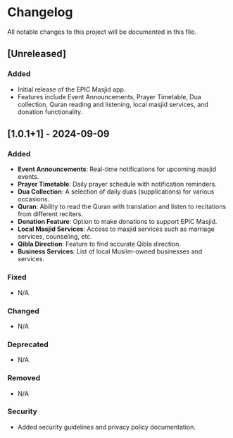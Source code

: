 # Changelog

All notable changes to this project will be documented in this file.

## [Unreleased]

### Added

- Initial release of the EPIC Masjid app.
- Features include Event Announcements, Prayer Timetable, Dua collection, Quran reading and listening, local masjid services, and donation functionality.

## [1.0.1+1] - 2024-09-09

### Added

- **Event Announcements**: Real-time notifications for upcoming masjid events.
- **Prayer Timetable**: Daily prayer schedule with notification reminders.
- **Dua Collection**: A selection of daily duas (supplications) for various occasions.
- **Quran**: Ability to read the Quran with translation and listen to recitations from different reciters.
- **Donation Feature**: Option to make donations to support EPIC Masjid.
- **Local Masjid Services**: Access to masjid services such as marriage services, counseling, etc.
- **Qibla Direction**: Feature to find accurate Qibla direction.
- **Business Services**: List of local Muslim-owned businesses and services.

### Fixed

- N/A

### Changed

- N/A

### Deprecated

- N/A

### Removed

- N/A

### Security

- Added security guidelines and privacy policy documentation.
